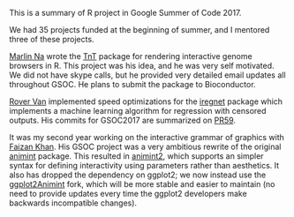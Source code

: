 This is a summary of R project in Google Summer of Code 2017.

We had 35 projects funded at the beginning of summer, and I mentored
three of these projects.

[Marlin Na](https://github.com/Marlin-Na) wrote the
[TnT](https://github.com/marlin-na/TnT) package for rendering
interactive genome browsers in R. This project was his idea, and he
was very self motivated. We did not have skype calls, but he provided
very detailed email updates all throughout GSOC. He plans to submit
the package to Bioconductor.

[Rover Van](https://github.com/RoverVan) implemented speed
optimizations for the [iregnet](https://github.com/anujkhare/iregnet)
package which implements a machine learning algorithm for regression
with censored outputs. His commits for GSOC2017 are summarized on
[PR59](https://github.com/anujkhare/iregnet/pull/59).

It was my second year working on the interactive grammar of graphics
with [Faizan Khan](https://github.com/faizan-khan-iit). His GSOC
project was a very ambitious rewrite of the original
[animint](https://github.com/tdhock/animint) package. This resulted in
[animint2](https://github.com/tdhock/animint2), which supports an
simpler syntax for defining interactivity using parameters rather than
aesthetics. It also has dropped the dependency on ggplot2; we now
instead use the
[ggplot2Animint](https://github.com/faizan-khan-iit/ggplot2) fork,
which will be more stable and easier to maintain (no need to provide
updates every time the ggplot2 developers make backwards incompatible
changes).

